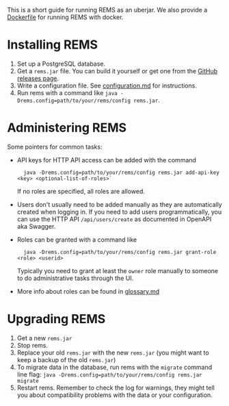 This is a short guide for running REMS as an uberjar. We also provide a [Dockerfile](../Dockerfile) for running REMS with docker.

# Installing REMS

1. Set up a PostgreSQL database.
1. Get a `rems.jar` file. You can build it yourself or get one from the [GitHub releases page](https://github.com/CSCfi/rems/releases).
1. Write a configuration file. See [configuration.md](configuration.md) for instructions.
1. Run rems with a command like `java -Drems.config=path/to/your/rems/config rems.jar`.

# Administering REMS

Some pointers for common tasks:

- API keys for HTTP API access can be added with the command

        java -Drems.config=path/to/your/rems/config rems.jar add-api-key <key> <optional-list-of-roles>`

  If no roles are specified, all roles are allowed.
- Users don't usually need to be added manually as they are automatically created when logging in.
  If you need to add users programmatically, you can use the HTTP API `/api/users/create` as documented in OpenAPI aka Swagger.
- Roles can be granted with a command like

        java -Drems.config=path/to/your/rems/config rems.jar grant-role <role> <userid>

  Typically you need to grant at least the `owner` role manually to someone to do administrative tasks through the UI.
- More info about roles can be found in [glossary.md](glossary.md)

# Upgrading REMS

1. Get a new `rems.jar`
1. Stop rems.
1. Replace your old `rems.jar` with the new `rems.jar` (you might want to keep a backup of the old `rems.jar`)
1. To migrate data in the database, run rems with the `migrate` command line flag: `java -Drems.config=path/to/your/rems/config rems.jar migrate`
1. Restart rems. Remember to check the log for warnings, they might tell you about compatibility problems with the data or your configuration.
